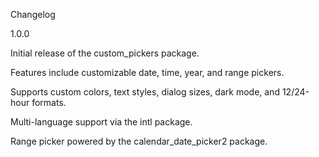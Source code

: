 Changelog

1.0.0





Initial release of the custom_pickers package.



Features include customizable date, time, year, and range pickers.



Supports custom colors, text styles, dialog sizes, dark mode, and 12/24-hour formats.



Multi-language support via the intl package.



Range picker powered by the calendar_date_picker2 package.